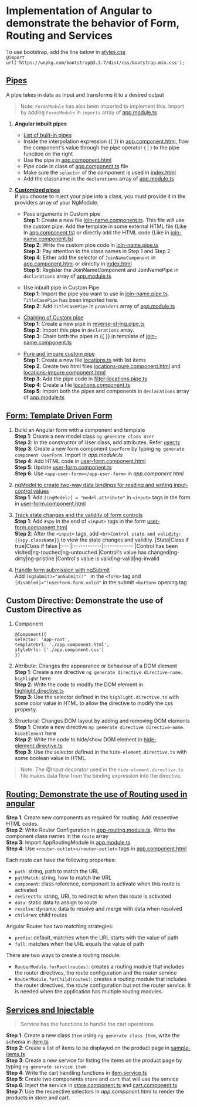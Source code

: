 # Implementation of Angular to demonstrate the behavior of Form, Routing and Services
To use bootstrap, add the line below in [styles.css](src/styles.css)<br>
`
@import url('https://unpkg.com/bootstrap@3.3.7/dist/css/bootstrap.min.css');
`
## [Pipes](https://angular.io/guide/pipes#pipes)<br>
A pipe takes in data as input and transforms it to a desired output<br>
>Note: `FormsModule` has also been imported to implement this. Import by adding `FormsModule` in `imports` array of [app.module.ts](src/app/app.module.ts)
      <br>
   1. **Angular inbuilt pipes**
      - [List of built-in pipes](https://angular.io/api?type=pipe)
      - Inside the interpolation expression {{ }} in [app.component.html](src/app/app.component.html), flow the component's value through the pipe operator ( | ) to the pipe function on the right
      - Use the pipe in [app.component.html](src/app/app.component.html)
      - Pipe code in class of [app.component.ts](src/app/app.component.ts) file
      - Make sure the `selector` of the component is used in [index.html](src/index.html)
      - Add the classname in the `declarations` array of [app.module.ts](src/app/app.module.ts)
      
   2. **[Customized pipes](https://angular.io/guide/pipes#custom-pipes)**<br>
   If you choose to inject your pipe into a class, you must provide it in the providers array of your NgModule.<br>
      - Pass arguments in Custom pipe<br>
      **Step 1**: Create a new file [join-name.component.ts](src/app/join-name.component.ts). This file will use the custom pipe. Add the template in some external HTML file (Like in [app.component.ts](src/app/app.component.ts)) or directly add the HTML code (Like in [join-name.component.ts](src/app/join-name.component.ts))  <br>
      **Step 2**: Write the custom pipe code in [join-name.pipe.ts](src/app/join-name.pipe.ts)<br>
      **Step 3**: Pay attention to the class names in Step 1 and Step 2<br>
      **Step 4**: Either add the selector of `JoinNameComponent` in [app.component.html](src/app/app.component.html) or directly in [index.html](src/index.html)<br>
      **Step 5**: Register the JoinNameComponent and JoinNamePipe in `declarations` array of [app.module.ts](src/app/app.module.ts)<br>
      
      - Use inbuilt pipe in Custom Pipe<br>
      **Step 1**: Import the pipe you want to use in [join-name.pipe.ts](src/app/join-name.pipe.ts). `TitleCasePipe` has been imported here. <br>
      **Step 2**: Add `TitleCasePipe` in `providers` array of [app.module.ts](src/app/app.module.ts)<br>

      - [Chaining of Custom pipe](https://angular.io/guide/pipes#chaining-pipes)<br>
      **Step 1**: Create a new pipe in [reverse-string.pipe.ts](src/app/reverse-string.pipe.ts)<br>
      **Step 2**: Import this pipe in `declarations` array.<br>
      **Step 3**: Chain both the pipes in {{ }} in template of [join-name.component.ts](src/app/join-name.component.ts)<br>

      - [Pure and impure custom pipe](https://angular.io/guide/pipes#pure-and-impure-pipes)<br>
      **Step 1**: Create a new file [locations.ts](src/app/locations.ts) with list items<br>
      **Step 2**: Create two html files [locations-pure.component.html](src/app/locations-pure.component.html) and [locations-impure.component.html](src/app/locations-impure.component.html)<br>
      **Step 3**: Add the pipe code in [filter-locations.pipe.ts](filter-locations.pipe.ts)<br>
      **Step 4**: Create a file [locations.component.ts](src/app/locations.component.ts)<br>
      **Step 5**: Import both the pipes and components in `declarations` array of [app.module.ts](src/app/app.module.ts)<br>

## [Form: Template Driven Form](https://angular.io/guide/forms)<br>
   1.  Build an Angular form with a component and template<br>
       **Step 1**: Create a new model class `ng generate class User`<br>
       **Step 2**: In the constructor of User class, add attributes. Refer [user.ts](src/app/user.ts) <br>
       **Step 3**: Create a new form component `UserForm` by typing `ng generate component UserForm`. Import in _app.module.ts_<br>
       **Step 4**: Add HTML code in [user-form.component.html](src/app/user-form/user-form.component.html)<br>
       **Step 5**: Update [user-form.component.ts](src/app/user-form/user-form.component.ts)<br>
       **Step 6**: Use `<app-user-form></app-user-form>` in _app.component.html_<br>
   2.  [ngModel to create two-way data bindings for reading and writing input-control values](https://angular.io/guide/forms#two-way-data-binding-with-ngmodel)<br>
       **Step 1**: Add `[(ngModel)] = "model.attribute"` in `<input>` tags in the form in [user-form.component.html](src/app/user-form/user-form.component.html)<br>

   3.  [Track state changes and the validity of form controls](https://angular.io/guide/forms#track-control-state-and-validity-with-ngmodel)<br>
       **Step 1**: Add `#spy` in the end of `<input>` tags in the form [user-form.component.html](src/app/user-form/user-form.component.html)<br>
       **Step 2**: After the `<input>` tags, add `<br>Control state and validity: {{spy.className}}` to view the state changes and validity.
       |State|Class if true|Class if false
       |:--- |:------------|:------------
       |Control has been visited|ng-touched|ng-untouched
       |Control's value has changed|ng-dirty|ng-pristine
       |Control's value is valid|ng-valid|ng-invalid

   4.  [Handle form submission with ngSubmit](https://angular.io/guide/forms#submit-the-form-with-ngsubmit)<br>
       Add `(ngSubmit)="onSubmit()" ` in the `<form>` tag and `[disabled]="!userForm.form.valid"` in the submit `<button>` opening tag<br>
## Custom Directive: Demonstrate the use of Custom Directive as
   1. Component
      ```
      @Component({
      selector: 'app-root',
      templateUrl: './app.component.html',
      styleUrls: ['./app.component.css']
      })
      ```
   2.  Attribute: Changes the appearance or behaviour of a DOM element<br>
   **Step 1**: Create a nre directive `ng generate directive directive-name`. `highlight` here<br>
   **Step 2**: Write the code to modify the DOM element in [highlight.directive.ts](src/app/highlight.directive.ts)<br>
   **Step 3**: Use the selector defined in the `highlight.directive.ts` with some color value in HTML to allow the directive to modify the css property.<br>
  
   3.  Structural: Changes DOM layout by adding and removing DOM elements<br>
   **Step 1**: Create a new directive `ng generate directive directive-name`. `hideElement` here<br>
   **Step 2**: Write the code to hide/show DOM element in [hide-element.directive.ts](src/app/hide-element.directive.ts)<br>
   **Step 3**: Use the selector defined in the `hide-element.directive.ts` with some boolean value in HTML.<br>
   > Note: The @Input decorator used in the `hide-element.directive.ts` file makes data flow from the binding expression into the directive.<br>


## [Routing: Demonstrate the use of Routing used in angular](https://angular.io/guide/router)<br>
**Step 1**: Create new components as required for routing. Add respective HTML codes.<br>
**Step 2**: Write Router Configuration in [app-routing.module.ts](src/app/app-routing.module.ts). Write the component class names in the `route` array<br>
**Step 3**: Import AppRoutingModule in [app.module.ts](src/app/app.module.ts)<br>
**Step 4**: Use `<router-outlet></router-outlet>` tags in [app.component.html](src/app/app.component.html)<br>

Each route can have the following properties:
- `path`: string, path to match the URL
- `pathMatch`: string, how to match the URL
- `component`: class reference, component to activate when this route is activated
- `redirectTo`: string, URL to redirect to when this route is activated
- `data`: static data to assign to route
- `resolve`: dynamic data to resolve and merge with data when resolved
- `children`: child routes

Angular Router has two matching strategies:
- `prefix`: default, matches when the URL starts with the value of path
- `full`: matches when the URL equals the value of path

There are two ways to create a routing module:
- `RouterModule.forRoot(routes)`: creates a routing module that includes the router directives, the route configuration and the router service
- `RouterModule.forChild(routes)`: creates a routing module that includes the router directives, the route configuration but not the router service. It is needed when the application has multiple routing modules.


## [Services and Injectable](https://www.concretepage.com/angular-2/angular-2-services-example-using-injectable)<br>
> Service has the functions to handle the cart operations<br>

**Step 1**: Create a new class `Item` using `ng generate class Item`, write the schema in [item.ts](src/app/item.ts)<br>
**Step 2**: Create a list of items to be displayed on the product page in [sample-items.ts](src/app/sample-items.ts)<br>
**Step 3**: Create a new service for listing the items on the product page by typing `ng generate service item`<br>
**Step 4**: Write the cart handling functions in [item.service.ts](src/app/item.service.ts)<br>
**Step 5**: Create two components `store` and `cart` that will use the service<br>
**Step 6**: Inject the service in [store.component.ts](src/app/store/store.component.ts) and [cart.component.ts](src/app/cart/cart.component.ts)<br>
**Step 7**: Use the respective selectors in _app.component.html_ to render the products in store and cart.<br>

 
